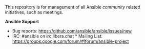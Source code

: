 This repository is for management of all Ansible *community* related initiatives, such as meetings.

**Ansible Support**

* Bug reports: https://github.com/ansible/ansible/issues/new
* IRC: #ansible on irc.libera.chat   * Mailing List: https://groups.google.com/forum/#!forum/ansible-project
